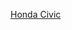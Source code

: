 
[Honda Civic](https://docs.google.com/document/d/14ZlG_fqV8uGDqCewqkBUAO__VmAu01igmcKxv50P2YY/edit)
